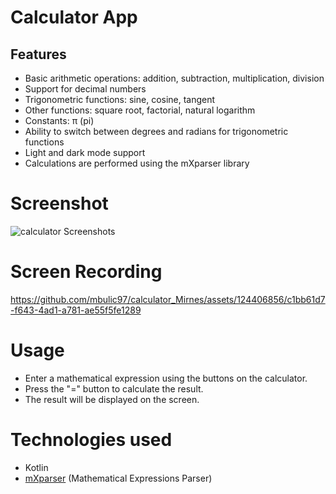 # Calculator App

## Features
- Basic arithmetic operations: addition, subtraction, multiplication, division
- Support for decimal numbers
- Trigonometric functions: sine, cosine, tangent
- Other functions: square root, factorial, natural logarithm
- Constants: π (pi)
- Ability to switch between degrees and radians for trigonometric functions
- Light and dark mode support
- Calculations are performed using the mXparser library

# Screenshot

![calculator Screenshots](https://github.com/mbulic97/calculator_Mirnes/assets/124406856/7d5d1cac-5e50-41fc-8685-70677aa1683d)

# Screen Recording

https://github.com/mbulic97/calculator_Mirnes/assets/124406856/c1bb61d7-f643-4ad1-a781-ae55f5fe1289

# Usage
- Enter a mathematical expression using the buttons on the calculator.
- Press the "=" button to calculate the result.
- The result will be displayed on the screen.

# Technologies used
- Kotlin
- [mXparser](http://mathparser.org/) (Mathematical Expressions Parser)

